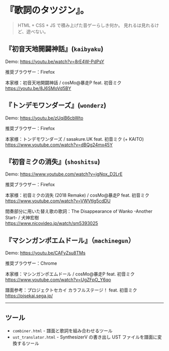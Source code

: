 # 『歌詞のタツジン』。
> HTML + CSS + JS で積み上げた音ゲーらしき何か。
> 見れるは見れるけど、遊べない。

## 『初音天地開闢神話』(`kaibyaku`)
Demo: https://youtu.be/watch?v=8rE4W-PdPsY

推奨ブラウザー：Firefox

本家様：初音天地開闢神話 / cosMo@暴走P feat. 初音ミク  
https://youtu.be/8J6SMoVd5BY

## 『トンデモワンダーズ』(`wonderz`)
Demo: https://youtu.be/zUqiB6cbWto

推奨ブラウザー：Firefox

本家様：トンデモワンダーズ / sasakure.UK feat. 初音ミク (+ KAITO)  
https://www.youtube.com/watch?v=dBQg24mx45Y

## 『初音ミクの消失』(`shoshitsu`)
Demo: https://www.youtube.com/watch?v=jgNox_D2LrE

推奨ブラウザー：Firefox

本家様：初音ミクの消失 (2018 Remake) / cosMo@暴走P feat. 初音ミク  
https://www.youtube.com/watch?v=VWVtIg5cdDU

間奏部分に用いた替え歌の歌詞：The Disappearance of Wanko -Another Start- / 犬神宏樹  
https://www.nicovideo.jp/watch/sm5393025


## 『マシンガンポエムドール』（`machinegun`）
Demo: https://youtu.be/CAFyZsu8TMs

推奨ブラウザー：Chrome

本家様：マシンガンポエムドール / cosMo@暴走P feat. 初音ミク  
https://www.youtube.com/watch?v=UgZFpO_Y6qo

譜面参考：プロジェクトセカイ カラフルステージ！ feat. 初音ミク  
https://pjsekai.sega.jp/

----

## ツール
* `combiner.html` - 譜面と歌詞を組み合わせるツール
* `ust_translator.html` - SynthesizerV の書き出し UST ファイルを譜面に変換するツール
